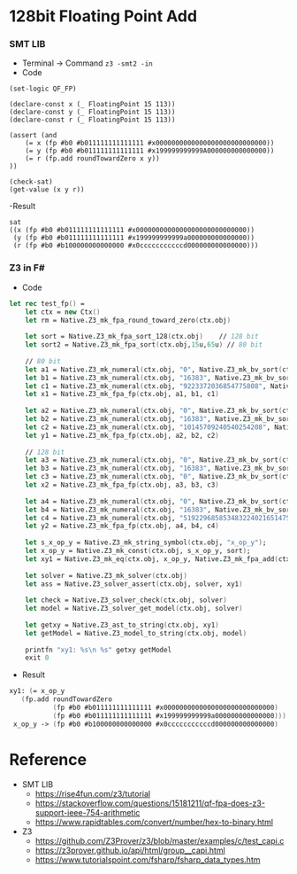 # 128bit Floating Point Add

### SMT LIB
- Terminal -> Command `z3 -smt2 -in`
- Code
```
(set-logic QF_FP)

(declare-const x (_ FloatingPoint 15 113))
(declare-const y (_ FloatingPoint 15 113))
(declare-const r (_ FloatingPoint 15 113))

(assert (and 
    (= x (fp #b0 #b011111111111111 #x0000000000000000000000000000))
    (= y (fp #b0 #b011111111111111 #x199999999999A000000000000000))
    (= r (fp.add roundTowardZero x y))
))

(check-sat)
(get-value (x y r))
```
-Result
```
sat
((x (fp #b0 #b011111111111111 #x0000000000000000000000000000))
 (y (fp #b0 #b011111111111111 #x199999999999a000000000000000))
 (r (fp #b0 #b100000000000000 #x0cccccccccccd000000000000000)))
```

### Z3 in F#
- Code
```Fsharp
let rec test_fp() =
    let ctx = new Ctx()    
    let rm = Native.Z3_mk_fpa_round_toward_zero(ctx.obj)
    
    let sort = Native.Z3_mk_fpa_sort_128(ctx.obj)    // 128 bit
    let sort2 = Native.Z3_mk_fpa_sort(ctx.obj,15u,65u) // 80 bit    
    
    // 80 bit
    let a1 = Native.Z3_mk_numeral(ctx.obj, "0", Native.Z3_mk_bv_sort(ctx.obj, 1u))
    let b1 = Native.Z3_mk_numeral(ctx.obj, "16383", Native.Z3_mk_bv_sort(ctx.obj, 15u))
    let c1 = Native.Z3_mk_numeral(ctx.obj, "9223372036854775808", Native.Z3_mk_bv_sort(ctx.obj, 64u))
    let x1 = Native.Z3_mk_fpa_fp(ctx.obj, a1, b1, c1)
    
    let a2 = Native.Z3_mk_numeral(ctx.obj, "0", Native.Z3_mk_bv_sort(ctx.obj, 1u))
    let b2 = Native.Z3_mk_numeral(ctx.obj, "16383", Native.Z3_mk_bv_sort(ctx.obj, 15u))
    let c2 = Native.Z3_mk_numeral(ctx.obj, "10145709240540254208", Native.Z3_mk_bv_sort(ctx.obj, 64u))
    let y1 = Native.Z3_mk_fpa_fp(ctx.obj, a2, b2, c2)
    
    // 128 bit
    let a3 = Native.Z3_mk_numeral(ctx.obj, "0", Native.Z3_mk_bv_sort(ctx.obj, 1u))
    let b3 = Native.Z3_mk_numeral(ctx.obj, "16383", Native.Z3_mk_bv_sort(ctx.obj, 15u))
    let c3 = Native.Z3_mk_numeral(ctx.obj, "0", Native.Z3_mk_bv_sort(ctx.obj, 112u))
    let x2 = Native.Z3_mk_fpa_fp(ctx.obj, a3, b3, c3)
    
    let a4 = Native.Z3_mk_numeral(ctx.obj, "0", Native.Z3_mk_bv_sort(ctx.obj, 1u))
    let b4 = Native.Z3_mk_numeral(ctx.obj, "16383", Native.Z3_mk_bv_sort(ctx.obj, 15u))
    let c4 = Native.Z3_mk_numeral(ctx.obj, "519229685853483224021651475660800", Native.Z3_mk_bv_sort(ctx.obj, 112u))
    let y2 = Native.Z3_mk_fpa_fp(ctx.obj, a4, b4, c4)
    
    let s_x_op_y = Native.Z3_mk_string_symbol(ctx.obj, "x_op_y");
    let x_op_y = Native.Z3_mk_const(ctx.obj, s_x_op_y, sort);
    let xy1 = Native.Z3_mk_eq(ctx.obj, x_op_y, Native.Z3_mk_fpa_add(ctx.obj, rm, x2, y2))
    
    let solver = Native.Z3_mk_solver(ctx.obj)
    let ass = Native.Z3_solver_assert(ctx.obj, solver, xy1)
    
    let check = Native.Z3_solver_check(ctx.obj, solver)
    let model = Native.Z3_solver_get_model(ctx.obj, solver)
    
    let getxy = Native.Z3_ast_to_string(ctx.obj, xy1)
    let getModel = Native.Z3_model_to_string(ctx.obj, model)
    
    printfn "xy1: %s\n %s" getxy getModel
    exit 0
```
- Result
```Fsharp
xy1: (= x_op_y
   (fp.add roundTowardZero
           (fp #b0 #b011111111111111 #x0000000000000000000000000000)
           (fp #b0 #b011111111111111 #x199999999999a000000000000000)))
 x_op_y -> (fp #b0 #b100000000000000 #x0cccccccccccd000000000000000)
```


# Reference
- SMT LIB
  - https://rise4fun.com/z3/tutorial 
  - https://stackoverflow.com/questions/15181211/qf-fpa-does-z3-support-ieee-754-arithmetic 
  - https://www.rapidtables.com/convert/number/hex-to-binary.html 
- Z3
  - https://github.com/Z3Prover/z3/blob/master/examples/c/test_capi.c 
  - https://z3prover.github.io/api/html/group__capi.html 
  - https://www.tutorialspoint.com/fsharp/fsharp_data_types.htm 
  
